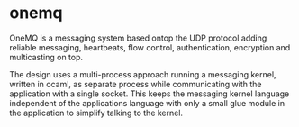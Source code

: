 # onemq
 OneMQ is a messaging system based ontop the UDP protocol adding
 reliable messaging, heartbeats, flow control, authentication,
 encryption and multicasting on top.

 The design uses a multi-process approach running a messaging kernel,
 written in ocaml, as separate process while communicating with the
 application with a single socket. This keeps the messaging kernel
 language independent of the applications language with only a small
 glue module in the application to simplify talking to the kernel.
